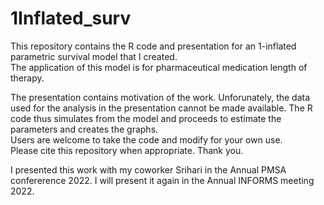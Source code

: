 # 1Inflated_surv

This repository contains the R code and presentation for an 1-inflated parametric survival model that I created.  
The application of this model is for pharmaceutical medication length of therapy.

The presentation contains motivation of the work.
Unforunately, the data used for the analysis in the presentation cannot be made available.
The R code thus simulates from the model and proceeds to estimate the parameters and creates the graphs.   
Users are welcome to take the code and modify for your own use.  
Please cite this repository when appropriate.  Thank you.


I presented this work with my coworker Srihari in the Annual PMSA confererence 2022.
I will present it again in the Annual INFORMS meeting 2022.
